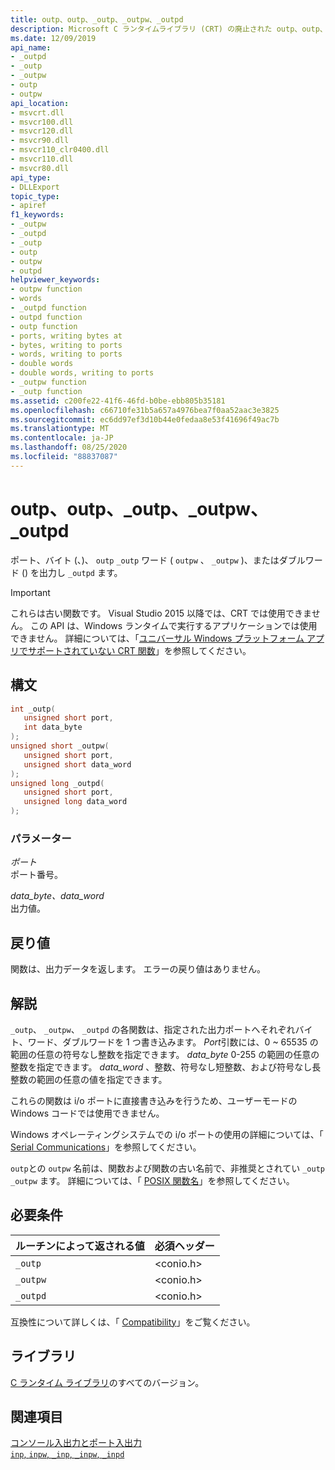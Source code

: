 ```yaml
---
title: outp、outp、_outp、_outpw、_outpd
description: Microsoft C ランタイムライブラリ (CRT) の廃止された outp、outp、_outp、_outpw、および _outpd 関数について説明します。
ms.date: 12/09/2019
api_name:
- _outpd
- _outp
- _outpw
- outp
- outpw
api_location:
- msvcrt.dll
- msvcr100.dll
- msvcr120.dll
- msvcr90.dll
- msvcr110_clr0400.dll
- msvcr110.dll
- msvcr80.dll
api_type:
- DLLExport
topic_type:
- apiref
f1_keywords:
- _outpw
- _outpd
- _outp
- outp
- outpw
- outpd
helpviewer_keywords:
- outpw function
- words
- _outpd function
- outpd function
- outp function
- ports, writing bytes at
- bytes, writing to ports
- words, writing to ports
- double words
- double words, writing to ports
- _outpw function
- _outp function
ms.assetid: c200fe22-41f6-46fd-b0be-ebb805b35181
ms.openlocfilehash: c66710fe31b5a657a4976bea7f0aa52aac3e3825
ms.sourcegitcommit: ec6dd97ef3d10b44e0fedaa8e53f41696f49ac7b
ms.translationtype: MT
ms.contentlocale: ja-JP
ms.lasthandoff: 08/25/2020
ms.locfileid: "88837087"
---
```

# <a name="outp-outpw-_outp-_outpw-_outpd"></a>outp、outp、_outp、_outpw、_outpd

ポート、バイト (、)、 `outp` `_outp` ワード ( `outpw` 、 `_outpw` )、またはダブルワード () を出力し `_outpd` ます。

> [!IMPORTANT]
> これらは古い関数です。 Visual Studio 2015 以降では、CRT では使用できません。
> この API は、Windows ランタイムで実行するアプリケーションでは使用できません。 詳細については、「[ユニバーサル Windows プラットフォーム アプリでサポートされていない CRT 関数](../cppcx/crt-functions-not-supported-in-universal-windows-platform-apps.md)」を参照してください。

## <a name="syntax"></a>構文

```cpp
int _outp(
   unsigned short port,
   int data_byte
);
unsigned short _outpw(
   unsigned short port,
   unsigned short data_word
);
unsigned long _outpd(
   unsigned short port,
   unsigned long data_word
);
```

### <a name="parameters"></a>パラメーター

*ポート*\
ポート番号。

*data_byte、data_word*\
出力値。

## <a name="return-value"></a>戻り値

関数は、出力データを返します。 エラーの戻り値はありません。

## <a name="remarks"></a>解説

`_outp`、 `_outpw`、 `_outpd` の各関数は、指定された出力ポートへそれぞれバイト、ワード、ダブルワードを 1 つ書き込みます。 *Port*引数には、0 ~ 65535 の範囲の任意の符号なし整数を指定できます。 *data_byte* 0-255 の範囲の任意の整数を指定できます。 *data_word* 、整数、符号なし短整数、および符号なし長整数の範囲の任意の値を指定できます。

これらの関数は i/o ポートに直接書き込みを行うため、ユーザーモードの Windows コードでは使用できません。

Windows オペレーティングシステムでの i/o ポートの使用の詳細については、「 [Serial Communications](/previous-versions/ff802693(v=msdn.10))」を参照してください。

`outp`との `outpw` 名前は、関数および関数の古い名前で、非推奨とされてい `_outp` `_outpw` ます。 詳細については、「 [POSIX 関数名](../error-messages/compiler-warnings/compiler-warning-level-3-c4996.md#posix-function-names)」を参照してください。

## <a name="requirements"></a>必要条件

|ルーチンによって返される値|必須ヘッダー|
|-------------|---------------------|
|`_outp`|\<conio.h>|
|`_outpw`|\<conio.h>|
|`_outpd`|\<conio.h>|

互換性について詳しくは、「 [Compatibility](../c-runtime-library/compatibility.md)」をご覧ください。

## <a name="libraries"></a>ライブラリ

[C ランタイム ライブラリ](../c-runtime-library/crt-library-features.md)のすべてのバージョン。

## <a name="see-also"></a>関連項目

[コンソール入出力とポート入出力](../c-runtime-library/console-and-port-i-o.md)\
[`inp`, `inpw`, `_inp`, `_inpw`, `_inpd`](../c-runtime-library/inp-inpw-inpd.md)
